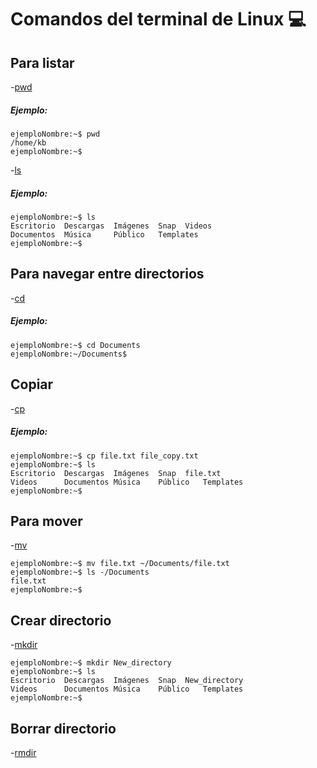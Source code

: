 # Comandos del terminal de Linux 💻


## Para listar

-[pwd](https://phoenixnap.com/kb/pwd-linux)
##### Ejemplo:

```
ejemploNombre:~$ pwd
/home/kb
ejemploNombre:~$
```


-[ls](https://phoenixnap.com/kb/linux-ls-commands)
##### Ejemplo:

```
ejemploNombre:~$ ls
Escritorio  Descargas  Imágenes  Snap  Videos
Documentos  Música     Público   Templates
ejemploNombre:~$
```

## Para navegar entre directorios

-[cd](https://phoenixnap.com/kb/linux-cd-command)
##### Ejemplo:

```
ejemploNombre:~$ cd Documents
ejemploNombre:~/Documents$
```

## Copiar

-[cp](https://phoenixnap.com/kb/cp-command)
##### Ejemplo:

```
ejemploNombre:~$ cp file.txt file_copy.txt
ejemploNombre:~$ ls
Escritorio  Descargas  Imágenes  Snap  file.txt
Videos      Documentos Música    Público   Templates
ejemploNombre:~$
```

## Para mover

-[mv](https://phoenixnap.com/kb/mv-command-linux)

```
ejemploNombre:~$ mv file.txt ~/Documents/file.txt
ejemploNombre:~$ ls -/Documents
file.txt
ejemploNombre:~$
```

## Crear directorio

-[mkdir](https://phoenixnap.com/kb/create-directory-linux-mkdir-command)

```
ejemploNombre:~$ mkdir New_directory
ejemploNombre:~$ ls
Escritorio  Descargas  Imágenes  Snap  New_directory
Videos      Documentos Música    Público   Templates
ejemploNombre:~$
```

## Borrar directorio

-[rmdir](https://phoenixnap.com/kb/remove-directory-linux)

